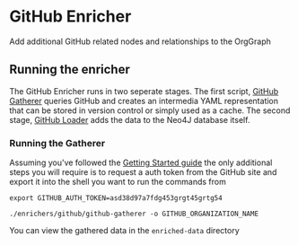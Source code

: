 # GitHub Enricher

Add additional GitHub related nodes and relationships to the OrgGraph

## Running the enricher

The GitHub Enricher runs in two seperate stages. The first script,
[GitHub Gatherer](/enrichers/github/github-gatherer) queries GitHub and creates
an intermedia YAML representation that can be stored in version control
or simply used as a cache. The second stage,
[GitHub Loader](/enrichers/github/github-loader) adds the data to
the Neo4J database itself.

### Running the Gatherer

Assuming you've followed the [Getting Started guide](/README.md#getting-started)
the only additional steps you will require is to request a auth token from the
GitHub site and export it into the shell you want to run the commands from 

    export GITHUB_AUTH_TOKEN=asd38d97a7fdg453grgt45grtg54

    ./enrichers/github/github-gatherer -o GITHUB_ORGANIZATION_NAME

You can view the gathered data in the `enriched-data` directory
